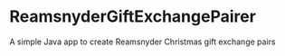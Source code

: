 ReamsnyderGiftExchangePairer
============================

A simple Java app to create Reamsnyder Christmas gift exchange pairs